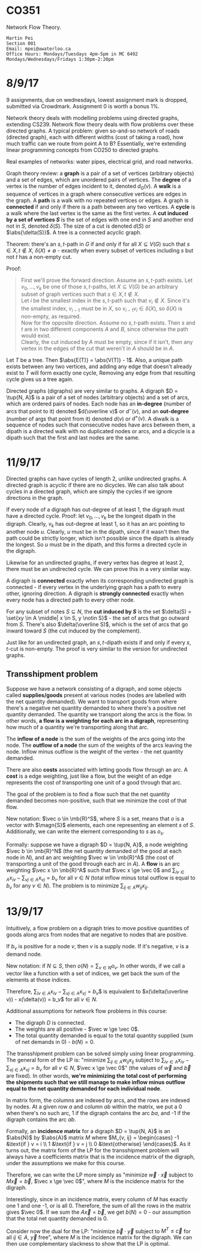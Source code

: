 CO351
=====

Network Flow Theory.

    Martin Pei
    Section 001
    Email: mpei@uwaterloo.ca
    Office Hours: Mondays/Tuesdays 4pm-5pm in MC 6492
    Mondays/Wednesdays/Fridays 1:30pm-2:20pm

# 8/9/17

9 assignments, due on wednesdays, lowest assignment mark is dropped, submitted via Crowdmark. Assignment 0 is worth a bonus 1%.

Network theory deals with modelling problems using directed graphs, extending CS239. Network flow theory deals with flow problems over these directed graphs. A typical problem: given so-and-so network of roads (directed graph), each with different widths (cost of taking a road), how much traffic can we route from point A to B? Essentially, we're extending linear programming concepts from CO250 to directed graphs.

Real examples of networks: water pipes, electrical grid, and road networks.

Graph theory review: a **graph** is a pair of a set of vertices (arbitrary objects) and a set of edges, which are unordered pairs of vertices. The **degree** of a vertex is the number of edges incident to it, denoted $d_G(v)$. A **walk** is a sequence of vertices in a graph where consecutive vertices are edges in the graph. A **path** is a walk with no repeated vertices or edges. A graph is **connected** if and only if there is a path between any two vertices. A **cycle** is a walk where the last vertex is the same as the first vertex. A **cut induced by a set of vertices $S$** is the set of edges with one end in $S$ and another end not in $S$, denoted $\delta(S)$. The size of a cut is denoted $d(S)$ or $\abs{\delta(S)}$. A tree is a connected acyclic graph.

Theorem: there's an $s, t$-path in $G$ if and only if for all $X \subseteq V(G)$ such that $s \in X, t \notin X$, $\delta(X) \ne \emptyset$ - exactly when every subset of vertices including $s$ but not $t$ has a non-empty cut.

Proof:

> First we'll prove the forward direction. Assume an $s, t$-path exists. Let $v_0, \ldots, v_k$ be one of those $s, t$-paths, let $X \subseteq V(G)$ be an arbitrary subset of graph vertices such that $s \in X, t \notin X$.  
> Let $i$ be the smallest index in the $s, t$-path such that $v_i \notin X$. Since it's the smallest index, $v_{i - 1}$ must be in $X$, so $v_{i - 1} v_i \in \delta(X)$, so $\delta(X)$ is non-empty, as required.  
> Now for the opposite direction. Assume no $s, t$-path exists. Then $s$ and $t$ are in two different components $A$ and $B$, since otherwise the path would exist.  
> Clearly, the cut induced by $A$ must be empty, since if it isn't, then any vertex in the edges of the cut that weren't in $A$ should be in $A$.  

Let $T$ be a tree. Then $\abs{E(T)} = \abs{V(T)} - 1$. Also, a unique path exists between any two vertices, and adding any edge that doesn't already exist to $T$ will form exactly one cycle, Removing any edge from that resulting cycle gives us a tree again.

Directed graphs (digraphs) are very similar to graphs. A digraph $D = \tup{N, A}$ is a pair of a set of nodes (arbitrary objects) and a set of arcs, which are ordered pairs of nodes. Each node has an **in-degree** (number of arcs that point to it) denoted $d(\overline v)$ or $d^-(v)$, and an **out-degree** (number of args that point from it) denoted $d(v)$ or $d^+(v)$. A diwalk is a sequence of nodes such that consecutive nodes have arcs between them, a dipath is a directed walk with no duplicated nodes or arcs, and a dicycle is a dipath such that the first and last nodes are the same.

# 11/9/17

Directed graphs can have cycles of length 2, unlike undirected graphs. A directed graph is acyclic if there are no dicycles. We can also talk about cycles in a directed graph, which are simply the cycles if we ignore directions in the graph.

If every node of a digraph has out-degree of at least 1, the digraph must have a directed cycle. Proof: let $v_0, \ldots, v_k$ be the longest dipath in the digraph. Clearly, $v_k$ has out-degree at least 1, so it has an arc pointing to another node $u$. Clearly, $u$ must be in the dipath, since if it wasn't then the path could be strictly longer, which isn't possible since the dipath is already the longest. So $u$ must be in the dipath, and this forms a directed cycle in the digraph.

Likewise for an undirected graphs, if every vertex has degree at least 2, there must be an undirected cycle. We can prove this in a very similar way.

A digraph is **connected** exactly when its corresponding undirected graph is connected - if every vertex in the underlying graph has a path to every other, ignoring direction. A digraph is **strongly connected** exactly when every node has a directed path to every other node.

For any subset of notes $S \subseteq N$, the **cut induced by $S$** is the set $\delta(S) = \set{xy \in A \middle| x \in S, y \notin S}$ - the set of arcs that go outward from $S$. There's also $\delta(\overline S)$, which is the set of arcs that go inward toward $S$ (the cut induced by the complement).

Just like for an undirected graph, an $s, t$-dipath exists if and only if every $s, t$-cut is non-empty. The proof is very similar to the version for undirected graphs.

Transshipment problem
---------------------

Suppose we have a network consisting of a digraph, and some objects called **supplies/goods** present at various nodes (nodes are labelled with the net quantity demanded). We want to transport goods from where there's a negative net quantity demanded to where there's a positive net quantity demanded. The quantity we transport along the arcs is the flow. In other words, **a flow is a weighting for each arc in a digraph**, representing how much of a quantity we're transporting along that arc.

The **inflow of a node** is the sum of the weights of the arcs going into the node. The **outflow of a node** the sum of the weights of the arcs leaving the node. Inflow minus outflow is the weight of the vertex - the net quantity demanded.

There are also **costs** associated with letting goods flow through an arc. A **cost** is a edge weighting, just like a flow, but the weight of an edge represents the cost of transporting one unit of a good through that arc.

The goal of the problem is to find a flow such that the net quantity demanded becomes non-positive, such that we minimize the cost of that flow.

New notation: $\vec o \in \mb{R}^S$, where $S$ is a set, means that $o$ is a vector with $\magn{S}$ elements, each one representing an element $s$ of $S$. Additionally, we can write the element corresponding to $s$ as $o_s$.

Formally: suppose we have a digraph $D = \tup{N, A}$, a node weighting $\vec b \in \mb{R}^N$ (the net quantity demanded of the good at each node in $N$), and an arc weighting $\vec w \in \mb{R}^A$ (the cost of transporting a unit of the good through each arc in $A$). A **flow** is an arc weighting $\vec x \in \mb{R}^A$ such that $\vec x \ge \vec 0$ and $\sum_{iv \in A} x_{iv} - \sum_{vj \in A} x_{vj} = b_v$ for all $v \in N$ (total inflow minus total outflow is equal to $b_v$ for any $v \in N$). The problem is to minimize $\sum_{ij \in A} w_{ij} x_{ij}$.

# 13/9/17

Intuitively, a flow problem on a digraph tries to move positive quantities of goods along arcs from nodes that are negative to nodes that are positive.

If $b_v$ is positive for a node $v$, then $v$ is a supply node. If it's negative, $v$ is a demand node.

New notation: if $N \subseteq S$, then $o(N) = \sum_{v \in N} o_v$. In other words, if we call a vector like a function with a set of indices, we get back the sum of the elements at those indices.

Therefore, $\sum_{iv \in A} x_{iv} - \sum_{vj \in A} x_{vj} = b_v$$ is equivalent to $x(\delta(\overline v)) - x(\delta(v)) = b_v$ for all $v \in N$.

Additional assumptions for network flow problems in this course:

* The digraph $D$ is connected.
* The weights are all positive - $\vec w \ge \vec 0$.
* The total quantity demanded is equal to the total quantity supplied (sum of net demands in 0) - $b(N) = 0$.

The transshipment problem can be solved simply using linear programming. The general form of the LP is: "minimize $\sum_{ij \in A} w_{ij} x_{ij}$ subject to $\sum_{iv \in A} x_{iv} - \sum_{vj \in A} x_{vj} = b_v$ for all $v \in N$, $\vec x \ge \vec 0$" (the values of $\vec w$ and $\vec b$ are fixed). In other words, **we're minimizing the total cost of performing the shipments such that we still manage to make inflow minus outflow equal to the net quantity demanded for each individual node**.

In matrix form, the columns are indexed by arcs, and the rows are indexed by nodes. At a given row $a$ and column $ab$ within the matrix, we put a 0 when there's no such arc, 1 if the digraph contains the arc $ba$, and -1 if the digraph contains the arc $ab$.

Formally, an **incidence matrix** for a digraph $D = \tup{N, A}$ is an $\abs{N}$ by $\abs{A}$ matrix $M$ where $M_{v, ij} = \begin{cases} -1 &\text{if } v = i \\ 1 &\text{if } v = j \\ 0 &\text{otherwise} \end{cases}$. As it turns out, the matrix form of the LP for the transshipment problem will always have a coefficients matrix that is the incidence matrix of the digraph, under the assumptions we make for this course.

Therefore, we can write the LP more simply as "minimize $\vec w \cdot \vec x$ subject to $M \vec x = \vec b$, $\vec x \ge \vec 0$", where $M$ is the incidence matrix for the digraph.

Interestingly, since in an incidence matrix, every column of $M$ has exactly one 1 and one -1, or is all 0. Therefore, the sum of all the rows in the matrix gives $\vec 0$. If we sum the $A \vec x = \vec b$, we get $b(N) = 0$ - our assumption that the total net quantity demanded is 0.

Consider now the dual for the LP: "minimize $\vec b \cdot \vec y$ subject to $M^T \le \vec c$ for all $ij \in A$, $\vec y$ free", where $M$ is the incidence matrix for the digraph. We can then use complementary slackness to show that the LP is optimal.